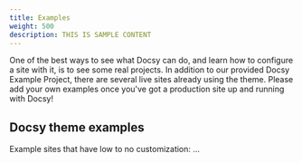 ```yaml
---
title: Examples
weight: 500
description: THIS IS SAMPLE CONTENT
---
```


One of the best ways to see what Docsy can do, and learn how to configure a site
with it, is to see some real projects. In addition to our provided Docsy Example
Project, there are several live sites already using the theme. Please add your
own examples once you've got a production site up and running with Docsy!

## Docsy theme examples

Example sites that have low to no customization: ...
